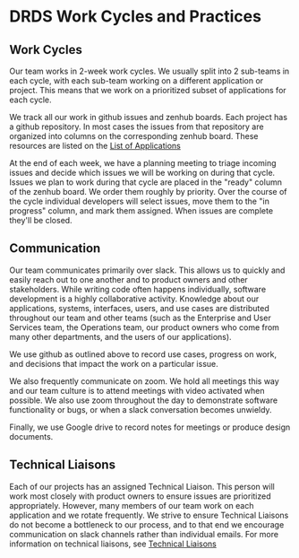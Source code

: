 # DRDS Work Cycles and Practices

## Work Cycles

Our team works in 2-week work cycles. We usually split into 2 sub-teams in each
cycle, with each sub-team working on a different application or project. This means that we work on a prioritized subset of applications for each cycle.

We track all our work in github issues and zenhub boards. Each project has a github repository. In most cases the issues from that repository are organized into columns on the corresponding zenhub board. These resources are listed on the [List of Applications](https://github.com/pulibrary/app_team_handbook/blob/master/applications.md)

At the end of each week, we have a planning meeting to triage incoming
issues and decide which issues we will be working on during that cycle. Issues
we plan to work during that cycle are placed in the "ready" column of the zenhub
board. We order them roughly by priority. Over the course of the cycle individual developers will select issues, move them to the "in progress" column, and mark them assigned. When issues are complete they'll be closed.

## Communication

Our team communicates primarily over slack. This allows us to quickly and easily
reach out to one another and to product owners and other stakeholders. While writing code often happens individually, software development is a highly collaborative activity. Knowledge about our applications, systems, interfaces, users, and use cases are distributed throughout our team and other teams (such as the Enterprise and User Services team, the Operations team, our product owners who come from many other departments, and the users of our applications).

We use github as outlined above to record use cases, progress on work, and decisions that impact the work on a particular issue.

We also frequently communicate on zoom. We hold all meetings this way and our
team culture is to attend meetings with video activated when possible. We also
use zoom throughout the day to demonstrate software functionality or bugs, or
when a slack conversation becomes unwieldy.

Finally, we use Google drive to record notes for meetings or produce design
documents.

## Technical Liaisons

Each of our projects has an assigned Technical Liaison. This person will work most
closely with product owners to ensure issues are prioritized appropriately.
However, many members of our team work on each application and we rotate frequently. We strive to ensure Technical Liaisons do not become a bottleneck to our process,
and to that end we encourage communication on slack channels rather than individual
emails. For more information on technical liaisons, see [Technical Liaisons](https://github.com/pulibrary/app_team_handbook/blob/master/technical_liaisons.md)
